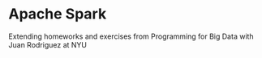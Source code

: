 # Apache Spark 
Extending homeworks and exercises from Programming for Big Data with Juan Rodriguez at NYU
